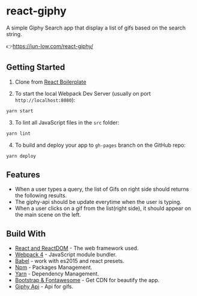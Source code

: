 # react-giphy

A simple Giphy Search app that display a list of gifs based on the search string. 

👉https://jun-low.com/react-giphy/

## Getting Started
1. Clone from [React Boilerplate](https://github.com/lewagon/react-boilerplate)

2. To start the local Webpack Dev Server (usually on port `http://localhost:8080`):

```bash
yarn start
```

3. To lint all JavaScript files in the `src` folder:

```bash
yarn lint
```

4. To build and deploy your app to `gh-pages` branch on the GitHub repo:

```bash
yarn deploy
```
## Features
- When a user types a query, the list of Gifs on right side should returns the following results.
- The giphy-api should be update everytime when the user is typing.
- When a user clicks on a gif from the list(right side), it should appear on the main scene on the left.

## Build With
- [React and ReactDOM](https://reactjs.org/) - The web framework used.
- [Webpack 4](https://webpack.js.org/) -  JavaScript module bundler.
- [Babel](https://babeljs.io/) - work with es2015 and react presets.
- [Npm](https://www.npmjs.com/) - Packages Management.
- [Yarn](https://yarnpkg.com/lang/en/) - Dependency Management.
- [Bootstrap & Fontawesome](https://www.bootstrapcdn.com/) - Get CDN for beautify the app.
- [Giphy Api](https://developers.giphy.com/branch/master/docs/api/) - Api for gifs.

